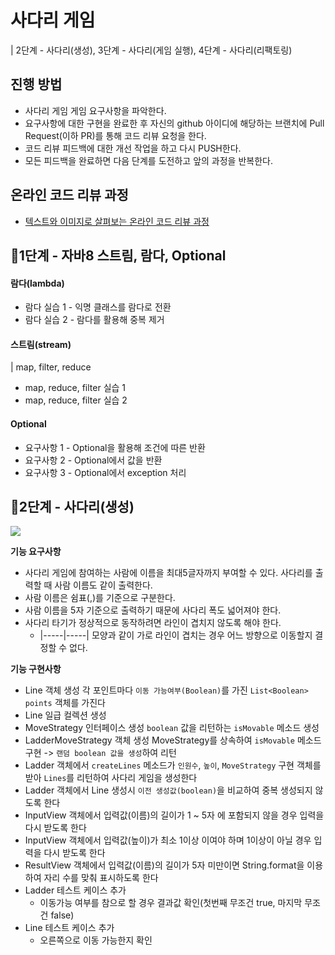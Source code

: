 # 사다리 게임

| 2단계 - 사다리(생성), 3단계 - 사다리(게임 실행), 4단계 - 사다리(리팩토링)

## 진행 방법
* 사다리 게임 게임 요구사항을 파악한다.
* 요구사항에 대한 구현을 완료한 후 자신의 github 아이디에 해당하는 브랜치에 Pull Request(이하 PR)를 통해 코드 리뷰 요청을 한다.
* 코드 리뷰 피드백에 대한 개선 작업을 하고 다시 PUSH한다.
* 모든 피드백을 완료하면 다음 단계를 도전하고 앞의 과정을 반복한다.

## 온라인 코드 리뷰 과정
* [텍스트와 이미지로 살펴보는 온라인 코드 리뷰 과정](https://github.com/nextstep-step/nextstep-docs/tree/master/codereview)


## 📍**1단계 - 자바8 스트림, 람다, Optional**

#### 람다(lambda)

- 람다 실습 1 - 익명 클래스를 람다로 전환
- 람다 실습 2 - 람다를 활용해 중복 제거

#### 스트림(stream)
| map, filter, reduce

- map, reduce, filter 실습 1
- map, reduce, filter 실습 2

#### Optional

- 요구사항 1 - Optional을 활용해 조건에 따른 반환
- 요구사항 2 - Optional에서 값을 반환
- 요구사항 3 - Optional에서 exception 처리

## 📍**2단계 - 사다리(생성)**

![](https://i.ibb.co/bvyW6cQ/image.png)

**기능 요구사항**
- 사다리 게임에 참여하는 사람에 이름을 최대5글자까지 부여할 수 있다. 사다리를 출력할 때 사람 이름도 같이 출력한다.
- 사람 이름은 쉼표(,)를 기준으로 구분한다.
- 사람 이름을 5자 기준으로 출력하기 때문에 사다리 폭도 넓어져야 한다.
- 사다리 타기가 정상적으로 동작하려면 라인이 겹치지 않도록 해야 한다.
  - |-----|-----| 모양과 같이 가로 라인이 겹치는 경우 어느 방향으로 이동할지 결정할 수 없다.

**기능 구현사항**
- Line 객체 생성 각 포인트마다 `이동 가능여부(Boolean)`를 가진 `List<Boolean> points` 객체를 가진다
- Line 일급 컬렉션 생성
- MoveStrategy 인터페이스 생성 `boolean` 값을 리턴하는 `isMovable` 메소드 생성
- LadderMoveStrategy 객체 생성 MoveStrategy를 상속하여 `isMovable` 메소드구현 -> `랜덤 boolean 값을 생성`하여 리턴
- Ladder 객체에서 `createLines` 메소드가 `인원수`, `높이`, `MoveStrategy` 구현 객체를 받아 `Lines`를 리턴하여 사다리 게임을 생성한다
- Ladder 객체에서 Line 생성시 `이전 생성값(boolean)`을 비교하여 중복 생성되지 않도록 한다
- InputView 객체에서 입력값(이름)의 길이가 1 ~ 5자 에 포함되지 않을 경우 입력을 다시 받도록 한다
- InputView 객체에서 입력값(높이)가 최소 1이상 이여야 하며 1이상이 아닐 경우 입력을 다시 받도록 한다
- ResultView 객체에서 입력값(이름)의 길이가 5자 미만이면 String.format을 이용하여 자리 수를 맞춰 표시하도록 한다
- Ladder 테스트 케이스 추가
  - 이동가능 여부를 참으로 할 경우 결과값 확인(첫번째 무조건 true, 마지막 무조건 false)
- Line 테스트 케이스 추가
  - 오른쪽으로 이동 가능한지 확인

<br>
